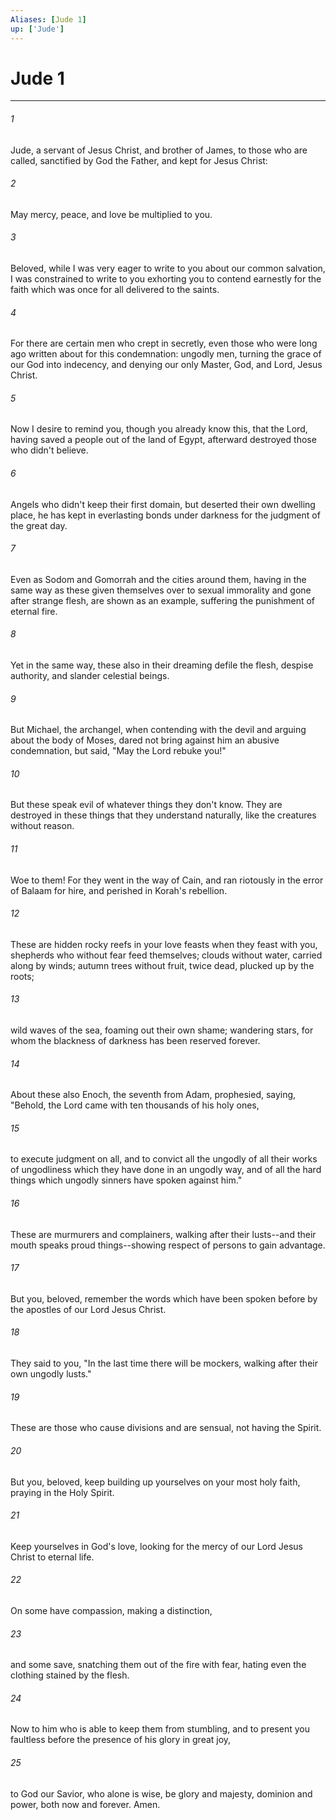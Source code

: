 ```yaml
---
Aliases: [Jude 1]
up: ['Jude']
---
```

# Jude 1
***





###### 1 

Jude, a servant of Jesus Christ, and brother of James, to those who are called, sanctified by God the Father, and kept for Jesus Christ: 



###### 2 

May mercy, peace, and love be multiplied to you. 



###### 3 

Beloved, while I was very eager to write to you about our common salvation, I was constrained to write to you exhorting you to contend earnestly for the faith which was once for all delivered to the saints. 



###### 4 

For there are certain men who crept in secretly, even those who were long ago written about for this condemnation: ungodly men, turning the grace of our God into indecency, and denying our only Master, God, and Lord, Jesus Christ. 



###### 5 

Now I desire to remind you, though you already know this, that the Lord, having saved a people out of the land of Egypt, afterward destroyed those who didn't believe. 



###### 6 

Angels who didn't keep their first domain, but deserted their own dwelling place, he has kept in everlasting bonds under darkness for the judgment of the great day. 



###### 7 

Even as Sodom and Gomorrah and the cities around them, having in the same way as these given themselves over to sexual immorality and gone after strange flesh, are shown as an example, suffering the punishment of eternal fire. 



###### 8 

Yet in the same way, these also in their dreaming defile the flesh, despise authority, and slander celestial beings. 



###### 9 

But Michael, the archangel, when contending with the devil and arguing about the body of Moses, dared not bring against him an abusive condemnation, but said, "May the Lord rebuke you!" 



###### 10 

But these speak evil of whatever things they don't know. They are destroyed in these things that they understand naturally, like the creatures without reason. 



###### 11 

Woe to them! For they went in the way of Cain, and ran riotously in the error of Balaam for hire, and perished in Korah's rebellion. 



###### 12 

These are hidden rocky reefs in your love feasts when they feast with you, shepherds who without fear feed themselves; clouds without water, carried along by winds; autumn trees without fruit, twice dead, plucked up by the roots; 



###### 13 

wild waves of the sea, foaming out their own shame; wandering stars, for whom the blackness of darkness has been reserved forever. 



###### 14 

About these also Enoch, the seventh from Adam, prophesied, saying, "Behold, the Lord came with ten thousands of his holy ones, 



###### 15 

to execute judgment on all, and to convict all the ungodly of all their works of ungodliness which they have done in an ungodly way, and of all the hard things which ungodly sinners have spoken against him." 



###### 16 

These are murmurers and complainers, walking after their lusts--and their mouth speaks proud things--showing respect of persons to gain advantage. 



###### 17 

But you, beloved, remember the words which have been spoken before by the apostles of our Lord Jesus Christ. 



###### 18 

They said to you, "In the last time there will be mockers, walking after their own ungodly lusts." 



###### 19 

These are those who cause divisions and are sensual, not having the Spirit. 



###### 20 

But you, beloved, keep building up yourselves on your most holy faith, praying in the Holy Spirit. 



###### 21 

Keep yourselves in God's love, looking for the mercy of our Lord Jesus Christ to eternal life. 



###### 22 

On some have compassion, making a distinction, 



###### 23 

and some save, snatching them out of the fire with fear, hating even the clothing stained by the flesh. 



###### 24 

Now to him who is able to keep them from stumbling, and to present you faultless before the presence of his glory in great joy, 



###### 25 

to God our Savior, who alone is wise, be glory and majesty, dominion and power, both now and forever. Amen.

